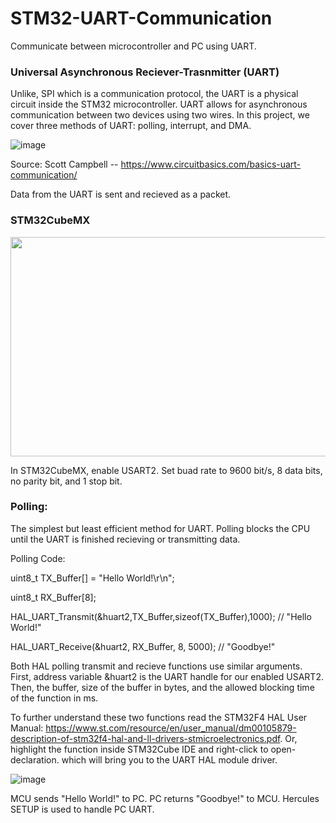 # STM32-UART-Communication

Communicate between microcontroller and PC using UART.

### Universal Asynchronous Reciever-Trasnmitter (UART)

Unlike, SPI which is a communication protocol, the UART is a physical circuit inside the STM32 microcontroller. UART allows for asynchronous communication between two devices using two wires. In this project, we cover three methods of UART: polling, interrupt, and DMA. 

![image](https://user-images.githubusercontent.com/62213019/114249000-214b1680-994e-11eb-86c1-71296ad0ecb9.png)

Source: Scott Campbell -- https://www.circuitbasics.com/basics-uart-communication/

Data from the UART is sent and recieved as a packet.

### STM32CubeMX


<img src="https://user-images.githubusercontent.com/62213019/114250042-3a08fb80-9951-11eb-89cf-6784db620426.png" width="624" height="351">

In STM32CubeMX, enable USART2. Set buad rate to 9600 bit/s, 8 data bits, no parity bit, and 1 stop bit.

### Polling:

The simplest but least efficient method for UART. Polling blocks the CPU until the UART is finished recieving or transmitting data.

Polling Code:
  
  uint8_t TX_Buffer[] = "Hello World!\r\n";
  
  uint8_t RX_Buffer[8];

  HAL_UART_Transmit(&huart2,TX_Buffer,sizeof(TX_Buffer),1000); // "Hello World!"
  
  HAL_UART_Receive(&huart2, RX_Buffer, 8, 5000);               // "Goodbye!"
 
Both HAL polling transmit and recieve functions use similar arguments. First, address variable &huart2 is the UART handle for our enabled USART2. Then, the buffer, size of the buffer in bytes, and the allowed blocking time of the function in ms. 

To further understand these two functions read the STM32F4 HAL User Manual: https://www.st.com/resource/en/user_manual/dm00105879-description-of-stm32f4-hal-and-ll-drivers-stmicroelectronics.pdf. Or, highlight the function inside STM32Cube IDE and right-click to open-declaration. which will bring you to the UART HAL module driver.

![image](https://user-images.githubusercontent.com/62213019/114251405-b7366f80-9955-11eb-9f39-f657c35abb32.png)

MCU sends "Hello World!" to PC. PC returns "Goodbye!" to MCU.
Hercules SETUP is used to handle PC UART.
